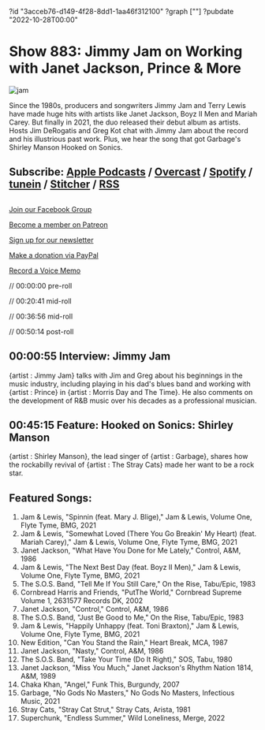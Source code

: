 ?id "3acceb76-d149-4f28-8dd1-1aa46f312100"
?graph [""]
?pubdate "2022-10-28T00:00"
# Show 883: Jimmy Jam on Working with Janet Jackson, Prince & More

![jam](https://static.soundopinions.org/images/2022/jam-lewis-volume-one.png)

Since the 1980s, producers and songwriters Jimmy Jam and Terry Lewis have made huge hits with artists like Janet Jackson, Boyz II Men and Mariah Carey. But finally in 2021, the duo released their debut album as artists. Hosts Jim DeRogatis and Greg Kot chat with Jimmy Jam about the record and his illustrious past work. Plus, we hear the song that got Garbage's Shirley Manson Hooked on Sonics. 



## Subscribe: [Apple Podcasts](https://itunes.apple.com/us/podcast/sound-opinions/id94793843) / [Overcast](https://overcast.fm/itunes94793843/sound-opinions) / [Spotify](https://open.spotify.com/show/1kNR8YL7TBrQuRxDdS4wtU) / [tunein](https://tunein.com/podcasts/Music-Podcasts/Sound-Opinions-p60273/) / [Stitcher](http://www.stitcher.com/podcast/sound-opinions) / [RSS](https://feeds.simplecast.com/Nn6fjnB0)



## 

[Join our Facebook Group](https://bit.ly/3sivr9T)

[Become a member on Patreon](https://bit.ly/3slWZvc)

[Sign up for our newsletter](https://bit.ly/3eEvRnG)

[Make a donation via PayPal](https://bit.ly/3dmt9lU)

[Record a Voice Memo](https://bit.ly/2RyD5Ah)

// 00:00:00 pre-roll

// 00:20:41 mid-roll

// 00:36:56 mid-roll

// 00:50:14 post-roll



## 00:00:55 Interview: Jimmy Jam


{artist : Jimmy Jam} talks with Jim and Greg about his beginnings in the music industry, including playing in his dad's blues band and working with {artist : Prince} in {artist : Morris Day and The Time}. He also comments on the development of R&B music over his decades as a professional musician.



## 00:45:15 Feature: Hooked on Sonics: Shirley Manson


{artist : Shirley Manson}, the lead singer of {artist : Garbage}, shares how the rockabilly revival of {artist : The Stray Cats} made her want to be a rock star.



## Featured Songs:

1. Jam & Lewis, "Spinnin (feat. Mary J. Blige)," Jam & Lewis, Volume One, Flyte Tyme, BMG, 2021
2. Jam & Lewis, "Somewhat Loved (There You Go Breakin' My Heart) (feat. Mariah Carey)," Jam & Lewis, Volume One, Flyte Tyme, BMG, 2021
3. Janet Jackson, "What Have You Done for Me Lately," Control, A&M, 1986
4. Jam & Lewis, "The Next Best Day (feat. Boyz II Men)," Jam & Lewis, Volume One, Flyte Tyme, BMG, 2021
5. The S.O.S. Band, "Tell Me If You Still Care," On the Rise, Tabu/Epic, 1983
6. Cornbread Harris and Friends, "PutThe World," Cornbread Supreme Volume 1, 2631577 Records DK, 2002
7. Janet Jackson, "Control," Control, A&M, 1986
8. The S.O.S. Band, "Just Be Good to Me," On the Rise, Tabu/Epic, 1983
9. Jam & Lewis, "Happily Unhappy (feat. Toni Braxton)," Jam & Lewis, Volume One, Flyte Tyme, BMG, 2021
10. New Edition, "Can You Stand the Rain," Heart Break, MCA, 1987
11. Janet Jackson, "Nasty," Control, A&M, 1986
12. The S.O.S. Band, "Take Your Time (Do It Right)," SOS, Tabu, 1980
13. Janet Jackson, "Miss You Much," Janet Jackson's Rhythm Nation 1814, A&M, 1989
14. Chaka Khan, "Angel," Funk This, Burgundy, 2007
15. Garbage, "No Gods No Masters," No Gods No Masters, Infectious Music, 2021
16. Stray Cats, "Stray Cat Strut," Stray Cats, Arista, 1981
17. Superchunk, "Endless Summer," Wild Loneliness, Merge, 2022